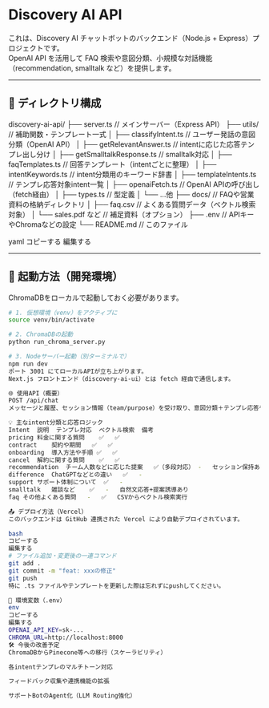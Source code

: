 # Discovery AI API

これは、Discovery AI チャットボットのバックエンド（Node.js + Express）プロジェクトです。  
OpenAI API を活用して FAQ 検索や意図分類、小規模な対話機能（recommendation, smalltalk など）を提供します。

---

## 📁 ディレクトリ構成

discovery-ai-api/
├── server.ts // メインサーバー（Express API）
├── utils/ // 補助関数・テンプレート一式
│ ├── classifyIntent.ts // ユーザー発話の意図分類（OpenAI API）
│ ├── getRelevantAnswer.ts // intentに応じた応答テンプレ出し分け
│ ├── getSmalltalkResponse.ts // smalltalk対応
│ ├── faqTemplates.ts // 回答テンプレート（intentごとに整理）
│ ├── intentKeywords.ts // intent分類用のキーワード辞書
│ ├── templateIntents.ts // テンプレ応答対象intent一覧
│ ├── openaiFetch.ts // OpenAI APIの呼び出し（fetch経由）
│ ├── types.ts // 型定義
│ └── ...他
├── docs/ // FAQや営業資料の格納ディレクトリ
│ ├── faq.csv // よくある質問データ（ベクトル検索対象）
│ └── sales.pdf など // 補足資料（オプション）
├── .env // APIキーやChromaなどの設定
└── README.md // このファイル

yaml
コピーする
編集する

---

## 🚀 起動方法（開発環境）

ChromaDBをローカルで起動しておく必要があります。

```bash
# 1. 仮想環境（venv）をアクティブに
source venv/bin/activate

# 2. ChromaDBの起動
python run_chroma_server.py

# 3. Nodeサーバー起動（別ターミナルで）
npm run dev
ポート 3001 にてローカルAPIが立ち上がります。
Next.js フロントエンド（discovery-ai-ui）とは fetch 経由で通信します。

🌐 使用API（概要）
POST /api/chat
メッセージと履歴、セッション情報（team/purpose）を受け取り、意図分類＋テンプレ応答やFAQ検索を実行します。

💡 主なintent分類と応答ロジック
Intent	説明	テンプレ対応	ベクトル検索	備考
pricing	料金に関する質問	✅	✅	
contract	契約や期間	✅	✅	
onboarding	導入方法や手順	✅	✅	
cancel	解約に関する質問	✅	✅	
recommendation	チーム人数などに応じた提案	✅（多段対応）	-	セッション保持あり
difference	ChatGPTなどとの違い	✅	-	
support	サポート体制について	✅	-	
smalltalk	雑談など	✅	-	自然文応答+提案誘導あり
faq	その他よくある質問	-	✅	CSVからベクトル検索実行

📤 デプロイ方法（Vercel）
このバックエンドは GitHub 連携された Vercel により自動デプロイされています。

bash
コピーする
編集する
# ファイル追加・変更後の一連コマンド
git add .
git commit -m "feat: xxxの修正"
git push
特に .ts ファイルやテンプレートを更新した際は忘れずにpushしてください。

📝 環境変数（.env）
env
コピーする
編集する
OPENAI_API_KEY=sk-...
CHROMA_URL=http://localhost:8000
🛠 今後の改善予定
ChromaDBからPinecone等への移行（スケーラビリティ）

各intentテンプレのマルチトーン対応

フィードバック収集や連携機能の拡張

サポートBotのAgent化（LLM Routing強化）